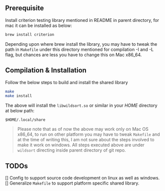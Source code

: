 ## Prerequisite
Install criterion testing library mentioned in README in parent directory, for
mac it can be installed as below:
```sh
brew install criterion
```
Depending upon where brew install the library, you may have to tweak the path
in `Makefile` under this directory mentioned for compilation -I and -L flag, 
but chances are less you have to change this on Mac x86_64.

## Compilation & Installation

Follow the below steps to build and install the shared library
```sh
make
make install
```

The above will install the `libwildsort.so` or similar in your *HOME* directory
at below path:
```
$HOME/.local/share
```

>Please note that as of now the above may work only on Mac OS x86_64, to run on
other platform you may have to tweak `Makefile` and at the time of writing this,
I am not sure about the steps involved to make it work on windows. All steps 
executed above are under `wildsort` directing inside parent directory of git repo.

## TODOs
[] Config to support source code development on linux as well as windows.
[] Generalize `Makefile` to support platform specific shared library.
